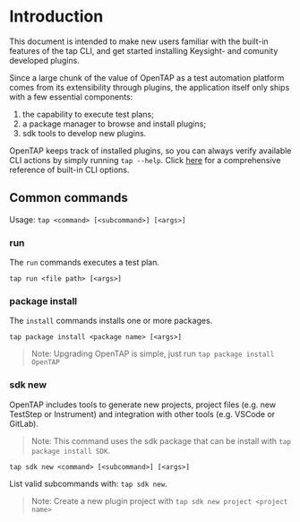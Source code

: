 # Introduction

This document is intended to make new users familiar with the built-in features of the tap CLI, and get started installing Keysight- and comunity developed plugins.

Since a large chunk of the value of OpenTAP as a test automation platform comes from its extensibility through plugins,
the application itself only ships with a few essential components:

1. the capability to execute test plans;
2. a package manager to browse and install plugins;
3. sdk tools to develop new plugins.

OpenTAP keeps track of installed plugins, so you can always verify available CLI actions by simply running `tap --help`.
Click [here](../CLI%20Reference/) for a comprehensive reference of built-in CLI options.

## Common commands

Usage: `tap <command> [<subcommand>] [<args>]`

### run

The `run` commands executes a test plan.

`tap run <file path> [<args>]`

### package install

The `install` commands installs one or more packages.

`tap package install <package name> [<args>]`

> Note: Upgrading OpenTAP is simple, just run `tap package install OpenTAP`

### sdk new

OpenTAP includes tools to generate new projects, project files (e.g. new TestStep or Instrument) and integration with other tools (e.g. VSCode or GitLab).

> Note: This command uses the sdk package that can be install with `tap package install SDK`.

`tap sdk new <command> [<subcommand>] [<args>]`

List valid subcommands with: `tap sdk new`.

> Note: Create a new plugin project with `tap sdk new project <project name>`
